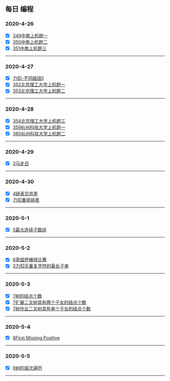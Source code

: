 ##                                               每日 编程

###   2020-4-26                           

- [x] [349中南上机题一](https://github.com/guying100/CodeDay/blob/master/Code349.cpp)
- [x] [350中南上机题二](https://github.com/guying100/CodeDay/blob/master/Code345.cpp)
- [x] [351中南上机题三](https://github.com/guying100/CodeDay/blob/master/Code345.cpp)

------

###    2020-4-27   

- [x] [力扣-不同路径II](https://github.com/guying100/Code63/tree/master/src/com/codeday)
- [x] [352北京理工大学上机题一](https://github.com/guying100/day2/blob/master/day2/Code352.cpp)
- [x] [353北京理工大学上机题二](https://github.com/guying100/day2/blob/master/day2/Code353.cpp)

------

###    2020-4-28   
- [x] [354北京理工大学上机题三](https://github.com/guying100/Code63/blob/master/src/com/codeday/Code354.java)
- [x] [359杭州科技大学上机题一](https://github.com/guying100/Code63/blob/master/src/com/codeday/Code359.java)
- [x] [360杭州科技大学上机题二](https://github.com/guying100/Code63/blob/master/src/com/codeday/Code360.java)

------

###    2020-4-29   
- [x] [3马走日](https://github.com/guying100/Code63/blob/master/src/com/codeday/Code3.java)

------

###    2020-4-30   
- [x] [4链表交并差](https://github.com/guying100/day2/blob/master/day5/Code4.cpp)
- [x] [力扣重排链表](https://github.com/guying100/day2/blob/master/day5/Code7.cpp)

------

###    2020-5-1   

- [x] [5最大连续子数组](https://github.com/guying100/day2/blob/master/day6/Code5.cpp)

------

###    2020-5-2 

- [x] [6青蛙杯棒球比赛](https://github.com/guying100/day2/blob/master/day7/Code6.cpp)
- [x] [3力扣无重复字符的最长子串](https://github.com/guying100/day2/blob/master/day7/likou1.cpp)

------

###    2020-5-3

- [x] [7树的结点个数](https://github.com/guying100/day2/blob/master/day8/Code7.cpp)
- [x] [7扩展二叉树具有两个子女的结点个数](https://github.com/guying100/day2/blob/master/day8/Code7(1).cpp)
- [x] [7树作业二叉树具有单个子女的结点个数](https://github.com/guying100/day2/blob/master/day8/Code7(2).cpp)

------

###    2020-5-4

- [x] [8First Missing Positive](https://github.com/guying100/day2/blob/master/day9/Code8.cpp)

------

###    2020-5-5

- [x] [9树的层次遍历](https://github.com/guying100/day2/blob/master/day10/Code10.cpp)

------
